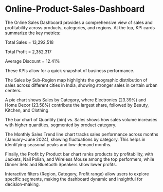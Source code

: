 # Online-Product-Sales-Dashboard

The Online Sales Dashboard provides a comprehensive view of sales and profitability across products, categories, and regions. At the top, KPI cards summarize the key metrics:

   Total Sales = 13,292,518

   Total Profit = 2,352,317

   Average Discount = 12.41%

These KPIs allow for a quick snapshot of business performance.

The Sales by Sub-Region map highlights the geographic distribution of sales across different cities in India, showing stronger sales in certain urban centers.

A pie chart shows Sales by Category, where Electronics (23.39%) and Home Decor (23.58%) contribute the largest share, followed by Beauty, Kitchen, and Clothing.

The bar chart of Quantity (bin) vs. Sales shows how sales volume increases with higher quantities, segmented by product category.

The Monthly Sales Trend line chart tracks sales performance across months (January–June 2024), showing fluctuations by category. This helps in identifying seasonal peaks and low-demand months.

Finally, the Profit by Product bar chart ranks products by profitability, with Jackets, Nail Polish, and Wireless Mouse among the top performers, while Dinner Sets and Bluetooth Speakers show lower profits.

Interactive filters (Region, Category, Profit range) allow users to explore specific segments, making the dashboard dynamic and insightful for decision-making.
